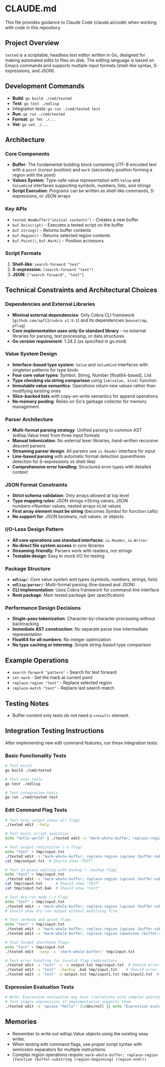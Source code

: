 # CLAUDE.md

This file provides guidance to Claude Code (claude.ai/code) when working with code in this repository.

## Project Overview

`texted` is a scriptable, headless text editor written in Go, designed for making automated edits to files on disk. The editing language is based on Emacs commands and supports multiple input formats (shell-like syntax, S-expressions, and JSON).

## Development Commands

- **Build**: `go build ./cmd/texted`
- **Test**: `go test ./edlisp`
- Integration tests: `go run ./cmd/texted test`
- **Run**: `go run ./cmd/texted`
- **Format**: `go fmt ./...`
- **Vet**: `go vet ./...`

## Architecture

### Core Components

- **Buffer**: The fundamental building block containing UTF-8 encoded text with a `point` (cursor position) and `mark` (secondary position forming a region with the point)
- **Values System**: Type-safe value representation with `Value` and `ValueKind` interfaces supporting symbols, numbers, lists, and strings
- **Script Execution**: Programs can be written as shell-like commands, S-expressions, or JSON arrays

### Key APIs

- `texted.NewBuffer("initial contents")` - Creates a new buffer
- `buf.Do(script)` - Executes a texted script on the buffer
- `buf.String()` - Returns buffer contents
- `buf.Region()` - Returns selected region contents
- `buf.Point()`, `buf.Mark()` - Position accessors

### Script Formats

1. **Shell-like**: `search-forward "text"`
2. **S-expression**: `(search-forward "text")`  
3. **JSON**: `["search-forward", "text"]`

## Technical Constraints and Architectural Choices

### Dependencies and External Libraries

- **Minimal external dependencies**: Only Cobra CLI framework (`github.com/spf13/cobra v1.9.1`) and its dependencies (`mousetrap`, `pflag`)
- **Core implementation uses only Go standard library** - no external libraries for parsing, text processing, or data structures
- **Go version requirement**: 1.24.3 (as specified in go.mod)

### Value System Design

- **Interface-based type system**: `Value` and `ValueKind` interfaces with singleton patterns for type kinds
- **Four core value types**: Symbol, String, Number (float64-based), List
- **Type checking via string comparison** using `IsA(value, kind)` function
- **Immutable value semantics**: Operations return new values rather than modifying existing ones
- **Slice-backed lists** with copy-on-write semantics for append operations
- **No memory pooling**: Relies on Go's garbage collector for memory management

### Parser Architecture

- **Multi-format parsing strategy**: Unified parsing to common AST (edlisp.Value tree) from three input formats
- **Manual tokenization**: No external lexer libraries, hand-written recursive descent parsers
- **Streaming parser design**: All parsers use `io.Reader` interface for input
- **Line-based parsing** with automatic format detection (parenthesis detection for S-expressions vs shell-like)
- **Comprehensive error handling**: Structured error types with detailed context

### JSON Format Constraints

- **Strict schema validation**: Only arrays allowed at top level
- **Type mapping rules**: JSON strings→String values, JSON numbers→Number values, nested arrays→List values
- **First array element must be string** (becomes Symbol for function calls)
- **No support for**: JSON booleans, null values, or objects

### I/O-Less Design Pattern

- **All core operations use standard interfaces**: `io.Reader`, `io.Writer`
- **No direct file system access** in core libraries
- **Streaming-friendly**: Parsers work with readers, not strings
- **Testable design**: Easy to mock I/O for testing

### Package Structure

- **`edlisp/`**: Core value system and types (symbols, numbers, strings, lists)
- **`edlisp/parser/`**: Multi-format parsing (line-based and JSON)
- **CLI implementation**: Uses Cobra framework for command-line interface
- **Root package**: Main texted package (per specification)

### Performance Design Decisions

- **Single-pass tokenization**: Character-by-character processing without backtracking
- **Immediate AST construction**: No separate parse tree intermediate representation
- **Float64 for all numbers**: No integer optimization
- **No type caching or interning**: Simple string-based type comparison

## Example Operations

- `search-forward "pattern"` - Search for text forward
- `set-mark` - Set the mark at current point
- `replace-region "text"` - Replace selected region
- `replace-match "text"` - Replace last search match

## Testing Notes

- Buffer-content only tests do not need a `<result>` element.

## Integration Testing Instructions

After implementing new edit command features, run these integration tests:

### Basic Functionality Tests
```bash
# Test build
go build ./cmd/texted

# Test unit tests
go test ./edlisp

# Test integration tests  
go run ./cmd/texted test
```

### Edit Command Flag Tests
```bash
# Test help output shows all flags
./texted edit --help

# Test basic script execution
echo "hello world" | ./texted edit -s "mark-whole-buffer; replace-region (upcase (buffer-substring (region-beginning) (region-end)))"

# Test output redirection (-o flag)
echo "test" > tmp/input.txt
./texted edit -s "mark-whole-buffer; replace-region (upcase (buffer-substring (region-beginning) (region-end)))" -o tmp/output.txt tmp/input.txt
cat tmp/output.txt  # Should show "TEST"

# Test in-place editing with backup (--backup flag)
echo "test" > tmp/input.txt
./texted edit -s "mark-whole-buffer; replace-region (upcase (buffer-substring (region-beginning) (region-end)))" -i --backup .bak tmp/input.txt
cat tmp/input.txt      # Should show "TEST"
cat tmp/input.txt.bak  # Should show "test"

# Test dry-run mode (-n flag)
echo "test" > tmp/input.txt
./texted edit -s "mark-whole-buffer; replace-region (upcase (buffer-substring (region-beginning) (region-end)))" -n -v tmp/input.txt
# Should show dry-run output without modifying file

# Test verbose and quiet flags
echo "test" > tmp/input.txt
./texted edit -s "mark-whole-buffer; replace-region (upcase (buffer-substring (region-beginning) (region-end)))" -v -i tmp/input.txt  # Verbose output
./texted edit -s "mark-whole-buffer; replace-region (downcase (buffer-substring (region-beginning) (region-end)))" -q -i tmp/input.txt  # Quiet output

# Test format shorthand flags
echo "test" > tmp/input.txt
./texted edit --sexp -s '(mark-whole-buffer)' tmp/input.txt

# Test error handling for invalid flag combinations
./texted edit -s "test" -i -o output.txt tmp/input.txt  # Should error: cannot use -i and -o together
./texted edit -s "test" --backup .bak tmp/input.txt    # Should error: --backup requires --in-place
./texted edit -s "test" -o output.txt tmp/input1.txt tmp/input2.txt  # Should error: -o with multiple files
```

### Expression Evaluation Tests
```bash
# Note: Expression evaluation may have limitations with complex quoting
# Test simple expressions if implementation supports them
./texted edit -e 'upcase "hello"' 2>/dev/null || echo "Expression evaluation needs shell escaping fixes"
```

## Memories

- Remember to write out edlisp.Value objects using the existing sexp writer.
- When testing edit command flags, use proper script syntax with semicolon separators for multiple instructions
- Complex region operations require: `mark-whole-buffer; replace-region (function (buffer-substring (region-beginning) (region-end)))`